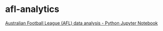 # afl-analytics
[Australian Football League (AFL) data analysis - Python Jupyter Notebook](https://jdeboer.github.io/afl-analytics/AFL%20Analytics%20-%20Johann%20de%20Boer.html)
